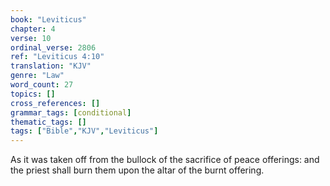```yaml
---
book: "Leviticus"
chapter: 4
verse: 10
ordinal_verse: 2806
ref: "Leviticus 4:10"
translation: "KJV"
genre: "Law"
word_count: 27
topics: []
cross_references: []
grammar_tags: [conditional]
thematic_tags: []
tags: ["Bible","KJV","Leviticus"]
---
```

As it was taken off from the bullock of the sacrifice of peace offerings: and the priest shall burn them upon the altar of the burnt offering.

